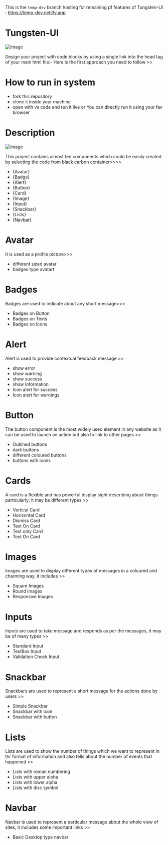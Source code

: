  This is the `temp-dev` branch hosting for remaining p1 features of Tungsten-UI : https://temp-dev.netlify.app
# Tungsten-UI
![image](https://user-images.githubusercontent.com/80311905/154893574-32de5a7d-1ef3-4527-b890-dc3286320931.png)


Design your project with code blocks by using a single link into the head tag of your main html file:-
Here is the first approach you need to follow >>

# How to run in system
- fork this repository
- clone it inside your machine
- open with vs code and run it live or You can directly run it using your fav browser

# Description 
![image](https://user-images.githubusercontent.com/80311905/154893762-635832b8-001b-4d7f-92c5-0cca45baab6a.png)


This project contains almost ten components which could be easily created by selecting the code from black carbon container>>>>

 - {Avatar} 
 - {Badge}
 - {Alert}
 - {Button}
 - {Card}
 - {Image}
 - {Input}
 - {Snackbar}
 - {Lists}
 - {Navbar}
 
 # Avatar
 It is used as a profile picture>>>
 - different sized avatar
 - badges type avatart
 
 # Badges
 Badges are used to indicate about any short message>>>
 
 - Badges on Button
 - Badges on Texts
 - Badges on Icons
 
 # Alert
 Alert is used to provide contextual feedback message >>
 
 - show error
 - show warning
 - show success
 - show information
 - Icon alert for success
 - Icon alert for warnings
 
 # Button
 The button component is the most widely used element in any website as it can be used to launch an action but also to link to other pages >>
 - Outlined buttons
 - dark buttons
 - different coloured buttons
 - buttons with icons
 
 # Cards 
 A card is a flexible and has powerful display sight describing about things particularly; it may be different types >>
 - Vertical Card
 - Horizontal Card
 - Dismiss Card
 - Text On Card
 - Text only Card
 - Text On Card
 
 # Images
 Images are used to display different types of messages in a coloured and charming way, it includes >>
 - Square Images
 - Round Images
 - Responsive Images
 
 # Inputs
 Inputs are used to take message and responds as per the messages, it may be of many types >>
 - Standard Input
 - TextBox Input
 - Validation Check Input

# Snackbar
Snackbars are used to represent a short message for the actions done by users >>
- Simple Snackbar
- Snackbar with icon
- Snackbar with button

# Lists
Lists are used to show the number of things which we want to represent in thr format of information and also tells about the number of events that happened >>
- Lists with roman numbering
- Lists with upper alpha
- Lists with lower alpha
- Lists with disc symbol

# Navbar
Navbar is used to represent a particular message about the whole view of sites, it includes some important links >>
- Basic Desktop type navbar
